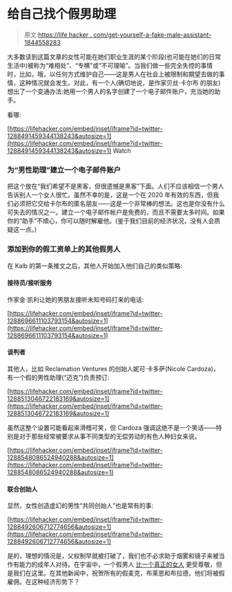 # 给自己找个假男助理

> 原文:[https://life hacker . com/get-yourself-a-fake-male-assistant-1844558283](https://lifehacker.com/get-yourself-a-fake-male-assistant-1844558283)

大多数读到这篇文章的女性可能在她们职业生涯的某个阶段(也可能在她们的日常生活中)被称为“难相处”、“专横”或“不可理喻”。当我们做一些完全失控的事情时，比如，哦，以任何方式维护自己——这是男人在社会上被限制和期望去做的事情，这种情况就会发生。对此，有一个人(确切地说，是作家贝丝·卡尔布 的朋友)想出了一个变通办法:她用一个男人的名字创建了一个电子邮件账户，充当她的助手。

看哪:

 [https://lifehacker.com/embed/inset/iframe?id=twitter-1288491459344138243&autosize=1](https://lifehacker.com/embed/inset/iframe?id=twitter-1288491459344138243&autosize=1) Watch

### 为“男性助理”建立一个电子邮件账户

把这个放在“我们希望不是黑客，但很遗憾是黑客”下面。人们不应该相信一个男人告诉别人一个女人很忙。虽然不幸的是，这是一个在 2020 年有效的东西，但我们必须把它交给卡尔布的匿名朋友——这是一个非常棒的想法。这也是你没有什么可失去的情况之一。建立一个电子邮件帐户是免费的，而且不需要太多时间。如果你的“助手”不顺心，你可以随时解雇他。(鉴于我们目前的经济状况，没有人会质疑这一点。)

### 添加到你的假工资单上的其他假男人

在 Kalb 的第一条推文之后，其他人开始加入他们自己的类似策略:

#### 接待员/接听服务

作家金·凯利让她的男朋友接听未知号码打来的电话:

 [https://lifehacker.com/embed/inset/iframe?id=twitter-1288696611103793154&autosize=1](https://lifehacker.com/embed/inset/iframe?id=twitter-1288696611103793154&autosize=1) 

#### 谈判者

其他人，比如 Reclamation Ventures 的创始人妮可·卡多萨(Nicole Cardoza)，有一个假的男性助理(“迈克”)负责预订:

 [https://lifehacker.com/embed/inset/iframe?id=twitter-1288513046722183169&autosize=1](https://lifehacker.com/embed/inset/iframe?id=twitter-1288513046722183169&autosize=1) 

虽然这整个设置可能看起来滑稽可笑，但 Cardoza 强调这绝不是一个笑话——特别是对于那些经常被要求从事不同类型的无偿劳动的有色人种妇女来说。

 [https://lifehacker.com/embed/inset/iframe?id=twitter-1288548086524940288&autosize=1](https://lifehacker.com/embed/inset/iframe?id=twitter-1288548086524940288&autosize=1) 

#### 联合创始人

显然，女性创造虚幻的男性“共同创始人”也是常有的事:

 [https://lifehacker.com/embed/inset/iframe?id=twitter-1288492606712774656&autosize=1](https://lifehacker.com/embed/inset/iframe?id=twitter-1288492606712774656&autosize=1) 

是的，理想的情况是，父权制早就被打破了，我们也不必求助于烟雾和镜子来被当作有能力的成年人对待。在宇宙中，一个假男人 [比一个真正的女人](https://www.youtube.com/watch?v=ZCVR_ajL_Eo) 更受尊敬，但是我们在这里。在其他新闻中，祝贺所有的假麦克，布莱恩和布拉德，他们将被假雇佣。在这种经济形势下？